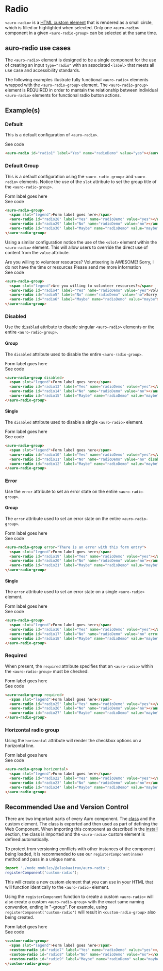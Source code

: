 <!--
The demo.md file is a compiled document. No edits should be made directly to this file.
README.md is created by running `npm run build:docs`.
This file is generated based on a template fetched from `./docs/partials/demo.md`
-->

# Radio

<!-- AURO-GENERATED-CONTENT:START (FILE:src=./description.md) -->
<!-- The below content is automatically added from ./description.md -->
`<auro-radio>` is a [HTML custom element](https://developer.mozilla.org/en-US/docs/Web/Web_Components/Using_custom_elements) that is rendered as a small circle, which is filled or highlighted when selected. Only one `<auro-radio>` component in a given `<auro-radio-group>` can be selected at the same time.
<!-- AURO-GENERATED-CONTENT:END -->

## auro-radio use cases

<!-- AURO-GENERATED-CONTENT:START (FILE:src=./useCases.md) -->
<!-- The below content is automatically added from ./useCases.md -->
The `<auro-radio>` element is designed to be a single component for the use of creating an input `type="radio"` with an associated `<label>` that meets all use case and accessibility standards.

The following examples illustrate fully functional `<auro-radio>` elements wrapped with the `<auro-radio-group>` element. The `<auro-radio-group>` element is REQUIRED in order to mantain the relationship between individual `<auro-radio>` elements for functional radio button actions.
<!-- AURO-GENERATED-CONTENT:END -->

## Example(s)

### Default

This is a default configuration of `<auro-radio>`.

<div class="exampleWrapper">
  <!-- AURO-GENERATED-CONTENT:START (FILE:src=./../../apiExamples/basic.html) -->
  <!-- The below content is automatically added from ./../../apiExamples/basic.html -->
  <auro-radio id="radio1" label="Yes" name="radioDemo" value="yes"></auro-radio>
  <!-- AURO-GENERATED-CONTENT:END -->
</div>
<auro-accordion lowProfile justifyRight>
  <span slot="trigger">See code</span>
<!-- AURO-GENERATED-CONTENT:START (CODE:src=./../../apiExamples/basic.html) -->
<!-- The below code snippet is automatically added from ./../../apiExamples/basic.html -->

```html
<auro-radio id="radio1" label="Yes" name="radioDemo" value="yes"></auro-radio>
```
<!-- AURO-GENERATED-CONTENT:END -->
</auro-accordion>

### Default Group

This is a default configuration using the `<auro-radio-group>` and `<auro-radio>` elements. Notice the use of the `slot` attribute to set the group title of the `<auro-radio-group>`.

<div class="exampleWrapper">
  <!-- AURO-GENERATED-CONTENT:START (FILE:src=./../../apiExamples/basicGroup.html) -->
  <!-- The below content is automatically added from ./../../apiExamples/basicGroup.html -->
  <auro-radio-group>
    <span slot="legend">Form label goes here</span>
    <auro-radio id="radio28" label="Yes" name="radioDemo" value="yes"></auro-radio>
    <auro-radio id="radio29" label="No" name="radioDemo" value="no"></auro-radio>
    <auro-radio id="radio30" label="Maybe" name="radioDemo" value="maybe"></auro-radio>
  </auro-radio-group>
  <!-- AURO-GENERATED-CONTENT:END -->
</div>
<auro-accordion lowProfile justifyRight>
  <span slot="trigger">See code</span>
<!-- AURO-GENERATED-CONTENT:START (CODE:src=./../../apiExamples/basicGroup.html) -->
<!-- The below code snippet is automatically added from ./../../apiExamples/basicGroup.html -->

```html
<auro-radio-group>
  <span slot="legend">Form label goes here</span>
  <auro-radio id="radio28" label="Yes" name="radioDemo" value="yes"></auro-radio>
  <auro-radio id="radio29" label="No" name="radioDemo" value="no"></auro-radio>
  <auro-radio id="radio30" label="Maybe" name="radioDemo" value="maybe"></auro-radio>
</auro-radio-group>
```
<!-- AURO-GENERATED-CONTENT:END -->
</auro-accordion>
<p>Using a similar configuration notice the use of the <code>&#60;slot&#62;</code> element within the <code>&#60;auro-radio&#62;</code> element. This will allow users to override the direct use of content from the <code>value</code> attribute.</p>
<div class="exampleWrapper">
  <!-- AURO-GENERATED-CONTENT:START (FILE:src=./../../apiExamples/basic2.html) -->
  <!-- The below content is automatically added from ./../../apiExamples/basic2.html -->
  <auro-radio-group>
    <span slot="legend">Are you willing to volunteer resources?</span>
    <auro-radio id="radio4" label="Yes" name="radioDemo" value="yes">Volunteering is AWESOME!</auro-radio>
    <auro-radio id="radio5" label="No" name="radioDemo" value="no">Sorry, I do not have the time or resources</auro-radio>
    <auro-radio id="radio6" label="Maybe" name="radioDemo" value="maybe">Please send me more information</auro-radio>
  </auro-radio-group>
  <!-- AURO-GENERATED-CONTENT:END -->
</div>
<auro-accordion lowProfile justifyRight>
  <span slot="trigger">See code</span>
<!-- AURO-GENERATED-CONTENT:START (CODE:src=./../../apiExamples/basic2.html) -->
<!-- The below code snippet is automatically added from ./../../apiExamples/basic2.html -->

```html
<auro-radio-group>
  <span slot="legend">Are you willing to volunteer resources?</span>
  <auro-radio id="radio4" label="Yes" name="radioDemo" value="yes">Volunteering is AWESOME!</auro-radio>
  <auro-radio id="radio5" label="No" name="radioDemo" value="no">Sorry, I do not have the time or resources</auro-radio>
  <auro-radio id="radio6" label="Maybe" name="radioDemo" value="maybe">Please send me more information</auro-radio>
</auro-radio-group>
```
<!-- AURO-GENERATED-CONTENT:END -->
</auro-accordion>

### Disabled

Use the `disabled` attribute to disable singular `<auro-radio>` elements or the entire `<auro-radio-group>`.

#### Group

The `disabled` attribute used to disable the entire `<auro-radio-group>`.

<div class="exampleWrapper">
  <!-- AURO-GENERATED-CONTENT:START (FILE:src=./../../apiExamples/disabledGroup.html) -->
  <!-- The below content is automatically added from ./../../apiExamples/disabledGroup.html -->
  <auro-radio-group disabled>
    <span slot="legend">Form label goes here</span>
    <auro-radio id="radio13" label="Yes" name="radioDemo" value="yes"></auro-radio>
    <auro-radio id="radio14" label="No" name="radioDemo" value="no"></auro-radio>
    <auro-radio id="radio15" label="Maybe" name="radioDemo" value="maybe"></auro-radio>
  </auro-radio-group>
  <!-- AURO-GENERATED-CONTENT:END -->
</div>
<auro-accordion lowProfile justifyRight>
  <span slot="trigger">See code</span>
<!-- AURO-GENERATED-CONTENT:START (CODE:src=./../../apiExamples/disabledGroup.html) -->
<!-- The below code snippet is automatically added from ./../../apiExamples/disabledGroup.html -->

```html
<auro-radio-group disabled>
  <span slot="legend">Form label goes here</span>
  <auro-radio id="radio13" label="Yes" name="radioDemo" value="yes"></auro-radio>
  <auro-radio id="radio14" label="No" name="radioDemo" value="no"></auro-radio>
  <auro-radio id="radio15" label="Maybe" name="radioDemo" value="maybe"></auro-radio>
</auro-radio-group>
```
<!-- AURO-GENERATED-CONTENT:END -->
</auro-accordion>

#### Single

The `disabled` attribute used to disable a single `<auro-radio>` element.

<div class="exampleWrapper">
  <!-- AURO-GENERATED-CONTENT:START (FILE:src=./../../apiExamples/disabled.html) -->
  <!-- The below content is automatically added from ./../../apiExamples/disabled.html -->
  <auro-radio-group>
    <span slot="legend">Form label goes here</span>
    <auro-radio id="radio10" label="Yes" name="radioDemo" value="yes"></auro-radio>
    <auro-radio id="radio11" label="No" name="radioDemo" value="no" disabled></auro-radio>
    <auro-radio id="radio12" label="Maybe" name="radioDemo" value="maybe"></auro-radio>
  </auro-radio-group>
  <!-- AURO-GENERATED-CONTENT:END -->
</div>
<auro-accordion lowProfile justifyRight>
  <span slot="trigger">See code</span>
<!-- AURO-GENERATED-CONTENT:START (CODE:src=./../../apiExamples/disabled.html) -->
<!-- The below code snippet is automatically added from ./../../apiExamples/disabled.html -->

```html
<auro-radio-group>
  <span slot="legend">Form label goes here</span>
  <auro-radio id="radio10" label="Yes" name="radioDemo" value="yes"></auro-radio>
  <auro-radio id="radio11" label="No" name="radioDemo" value="no" disabled></auro-radio>
  <auro-radio id="radio12" label="Maybe" name="radioDemo" value="maybe"></auro-radio>
</auro-radio-group>
```
<!-- AURO-GENERATED-CONTENT:END -->
</auro-accordion>

### Error

Use the `error` attribute to set an error state on the entire `<auro-radio-group>`.

#### Group

The `error` attribute used to set an error state on the entire `<auro-radio-group>`.

<div class="exampleWrapper">
  <!-- AURO-GENERATED-CONTENT:START (FILE:src=./../../apiExamples/errorGroup.html) -->
  <!-- The below content is automatically added from ./../../apiExamples/errorGroup.html -->
  <auro-radio-group error="There is an error with this form entry">
    <span slot="legend">Form label goes here</span>
    <auro-radio id="radio19" label="Yes" name="radioDemo" value="yes"></auro-radio>
    <auro-radio id="radio20" label="No" name="radioDemo" value="no"></auro-radio>
    <auro-radio id="radio21" label="Maybe" name="radioDemo" value="maybe"></auro-radio>
  </auro-radio-group>
  <!-- AURO-GENERATED-CONTENT:END -->
</div>
<auro-accordion lowProfile justifyRight>
  <span slot="trigger">See code</span>
<!-- AURO-GENERATED-CONTENT:START (CODE:src=./../../apiExamples/errorGroup.html) -->
<!-- The below code snippet is automatically added from ./../../apiExamples/errorGroup.html -->

```html
<auro-radio-group error="There is an error with this form entry">
  <span slot="legend">Form label goes here</span>
  <auro-radio id="radio19" label="Yes" name="radioDemo" value="yes"></auro-radio>
  <auro-radio id="radio20" label="No" name="radioDemo" value="no"></auro-radio>
  <auro-radio id="radio21" label="Maybe" name="radioDemo" value="maybe"></auro-radio>
</auro-radio-group>
```
<!-- AURO-GENERATED-CONTENT:END -->
</auro-accordion>

#### Single

The `error` attribute used to set an error state on a single `<auro-radio>` element.

<div class="exampleWrapper">
  <!-- AURO-GENERATED-CONTENT:START (FILE:src=./../../apiExamples/error.html) -->
  <!-- The below content is automatically added from ./../../apiExamples/error.html -->
  <auro-radio-group>
    <span slot="legend">Form label goes here</span>
    <auro-radio id="radio16" label="Yes" name="radioDemo" value="yes"></auro-radio>
    <auro-radio id="radio17" label="No" name="radioDemo" value="no" error></auro-radio>
    <auro-radio id="radio18" label="Maybe" name="radioDemo" value="maybe"></auro-radio>
  </auro-radio-group>
  <!-- AURO-GENERATED-CONTENT:END -->
</div>
<auro-accordion lowProfile justifyRight>
  <span slot="trigger">See code</span>
<!-- AURO-GENERATED-CONTENT:START (CODE:src=./../../apiExamples/error.html) -->
<!-- The below code snippet is automatically added from ./../../apiExamples/error.html -->

```html
<auro-radio-group>
  <span slot="legend">Form label goes here</span>
  <auro-radio id="radio16" label="Yes" name="radioDemo" value="yes"></auro-radio>
  <auro-radio id="radio17" label="No" name="radioDemo" value="no" error></auro-radio>
  <auro-radio id="radio18" label="Maybe" name="radioDemo" value="maybe"></auro-radio>
</auro-radio-group>
```
<!-- AURO-GENERATED-CONTENT:END -->
</auro-accordion>

### Required

When present, the `required` attribute specifies that an `<auro-radio>` within the `<auro-radio-group>` must be checked.

<div class="exampleWrapper">
  <!-- AURO-GENERATED-CONTENT:START (FILE:src=./../../apiExamples/required.html) -->
  <!-- The below content is automatically added from ./../../apiExamples/required.html -->
  <auro-radio-group required>
    <span slot="legend">Form label goes here</span>
    <auro-radio id="radio25" label="Yes" name="radioDemo" value="yes"></auro-radio>
    <auro-radio id="radio26" label="No" name="radioDemo" value="no"></auro-radio>
    <auro-radio id="radio27" label="Maybe" name="radioDemo" value="maybe"></auro-radio>
  </auro-radio-group>
  <!-- AURO-GENERATED-CONTENT:END -->
</div>
<auro-accordion lowProfile justifyRight>
  <span slot="trigger">See code</span>
<!-- AURO-GENERATED-CONTENT:START (CODE:src=./../../apiExamples/required.html) -->
<!-- The below code snippet is automatically added from ./../../apiExamples/required.html -->

```html
<auro-radio-group required>
  <span slot="legend">Form label goes here</span>
  <auro-radio id="radio25" label="Yes" name="radioDemo" value="yes"></auro-radio>
  <auro-radio id="radio26" label="No" name="radioDemo" value="no"></auro-radio>
  <auro-radio id="radio27" label="Maybe" name="radioDemo" value="maybe"></auro-radio>
</auro-radio-group>
```
<!-- AURO-GENERATED-CONTENT:END -->
</auro-accordion>

### Horizontal radio group

Using the `horizontal` attribute will render the checkbox options on a horizontal line.

<div class="exampleWrapper">
  <!-- AURO-GENERATED-CONTENT:START (FILE:src=./../../apiExamples/horizontal.html) -->
  <!-- The below content is automatically added from ./../../apiExamples/horizontal.html -->
  <auro-radio-group horizontal>
    <span slot="legend">Form label goes here</span>
    <auro-radio id="radio22" label="Yes" name="radioDemo" value="yes"></auro-radio>
    <auro-radio id="radio23" label="No" name="radioDemo" value="no"></auro-radio>
    <auro-radio id="radio24" label="Maybe" name="radioDemo" value="maybe"></auro-radio>
  </auro-radio-group>
  <!-- AURO-GENERATED-CONTENT:END -->
</div>
<auro-accordion lowProfile justifyRight>
  <span slot="trigger">See code</span>
<!-- AURO-GENERATED-CONTENT:START (CODE:src=./../../apiExamples/horizontal.html) -->
<!-- The below code snippet is automatically added from ./../../apiExamples/horizontal.html -->

```html
<auro-radio-group horizontal>
  <span slot="legend">Form label goes here</span>
  <auro-radio id="radio22" label="Yes" name="radioDemo" value="yes"></auro-radio>
  <auro-radio id="radio23" label="No" name="radioDemo" value="no"></auro-radio>
  <auro-radio id="radio24" label="Maybe" name="radioDemo" value="maybe"></auro-radio>
</auro-radio-group>
```
<!-- AURO-GENERATED-CONTENT:END -->
</auro-accordion>

## Recommended Use and Version Control

There are two important parts of every Auro component. The <a href="https://developer.mozilla.org/en-US/docs/Web/JavaScript/Reference/Classes">class</a> and the custom clement. The class is exported and then used as part of defining the Web Component. When importing this component as described in the <a href="#install">install</a> section, the class is imported and the `<auro-radio>` custom element is defined automatically.

To protect from versioning conflicts with other instances of the component being loaded, it is recommended to use our `registerComponent(name)` method and pass in a unique name.

```js
import './node_modules/@alaskaairux/auro-radio';
registerComponent('custom-radio');
```

This will create a new custom element that you can use in your HTML that will function identically to the `<auro-radio>` element.

Using the `registerComponent` function to create a custom `<auro-radio>` will also create a custom `<auro-radio-group>` with the exact same naming convention, ending in "-group". For example, using `registerComponent('custom-radio')` will result in `<custom-radio-group>` also being created.

<div class="exampleWrapper">
  <!-- AURO-GENERATED-CONTENT:START (FILE:src=./../../apiExamples/customRadio.html) -->
  <!-- The below content is automatically added from ./../../apiExamples/customRadio.html -->
  <custom-radio-group>
    <span slot="legend">Form label goes here</span>
    <custom-radio id="radio7" label="Yes" name="radioDemo" value="yes"></custom-radio>
    <custom-radio id="radio8" label="No" name="radioDemo" value="no"></custom-radio>
    <custom-radio id="radio9" label="Maybe" name="radioDemo" value="maybe"></custom-radio>
  </custom-radio-group>
  <!-- AURO-GENERATED-CONTENT:END -->
</div>
<auro-accordion lowProfile justifyRight>
  <span slot="trigger">See code</span>
<!-- AURO-GENERATED-CONTENT:START (CODE:src=./../../apiExamples/customRadio.html) -->
<!-- The below code snippet is automatically added from ./../../apiExamples/customRadio.html -->

```html
<custom-radio-group>
  <span slot="legend">Form label goes here</span>
  <custom-radio id="radio7" label="Yes" name="radioDemo" value="yes"></custom-radio>
  <custom-radio id="radio8" label="No" name="radioDemo" value="no"></custom-radio>
  <custom-radio id="radio9" label="Maybe" name="radioDemo" value="maybe"></custom-radio>
</custom-radio-group>
```
<!-- AURO-GENERATED-CONTENT:END -->
</auro-accordion>

